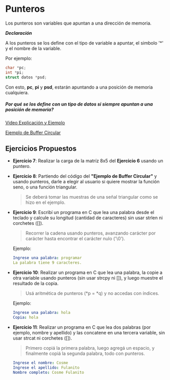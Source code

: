# Punteros

Los punteros son variables que apuntan a una dirección de memoria.


__*Declaración*__


A los punteros se los define con el tipo de variable a apuntar, el simbolo '\*' y el nombre de la variable.

Por ejemplo:
```C
char *pc;
int *pi;
struct datos *psd;

```

Con esto, __pc__, __pi__ y __psd__, estarán apuntando a una posición de memoria cualquiera.

##### Por qué se los define con un tipo de datos si siempre apuntan a una posición de memoria?

[Video Explicación y Ejemplo](https://www.youtube.com/watch?v=EcT7UzmZjn0)

[Ejemplo de Buffer Circular](https://www.youtube.com/watch?v=JjrnypxaTtw)

## Ejercicios Propuestos

- __Ejercicio 7__: Realizar la carga de la matríz 8x5 del __Ejercicio 6__ usando un puntero.

- __Ejercicio 8__:  Partiendo del código del __"Ejemplo de Buffer Circular"__ y usando punteros, darle a elegir al usuario si quiere mostrar la función seno, o una función triangular.
  > Se deberá tomar las muestras de una señal triangular como se hizo en el ejemplo.


- __Ejercicio 9__:  Escribí un programa en C que lea una palabra desde el teclado y calcule su longitud (cantidad de caracteres) sin usar strlen ni corchetes ([]).
  > Recorrer la cadena usando punteros, avanzando carácter por carácter hasta encontrar el carácter nulo ('\0').
  
  Ejemplo:
  ```yaml
  Ingrese una palabra: programar
  La palabra tiene 9 caracteres.
  ```
- __Ejercicio 10__:  Realizar un programa en C que lea una palabra, la copie a otra variable usando punteros (sin usar strcpy ni []), y luego muestre el resultado de la copia.
  > Usá aritmética de punteros (*p = *q) y no accedas con índices.
  
   Ejemplo:
  ```yaml
  Ingrese una palabra: hola
  Copia: hola
  ```
- __Ejercicio 11__:  Realizar un programa en C que lea dos palabras (por ejemplo, nombre y apellido) y las concatene en una tercera variable, sin usar strcat ni corchetes ([]).
  >Primero copiá la primera palabra, luego agregá un espacio, y finalmente copiá la segunda palabra, todo con punteros.
  ```yaml
  Ingrese el nombre: Cosme
  Ingrese el apellido: Fulanito
  Nombre completo: Cosme Fulanito
  ```